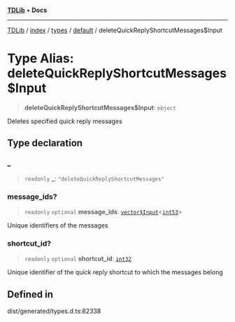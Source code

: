 [**TDLib**](../../../../../../README.md) • **Docs**

***

[TDLib](../../../../../../modules.md) / [index](../../../../../README.md) / [types](../../../README.md) / [default](../README.md) / deleteQuickReplyShortcutMessages$Input

# Type Alias: deleteQuickReplyShortcutMessages$Input

> **deleteQuickReplyShortcutMessages$Input**: `object`

Deletes specified quick reply messages

## Type declaration

### \_

> `readonly` **\_**: `"deleteQuickReplyShortcutMessages"`

### message\_ids?

> `readonly` `optional` **message\_ids**: [`vector$Input`](vector$Input.md)\<[`int53`](int53.md)\>

Unique identifiers of the messages

### shortcut\_id?

> `readonly` `optional` **shortcut\_id**: [`int32`](int32.md)

Unique identifier of the quick reply shortcut to which the messages belong

## Defined in

dist/generated/types.d.ts:82338
